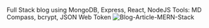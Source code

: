 Full Stack blog using MongoDB, Express, React, NodeJS
Tools: MD Compass, bcrypt, JSON Web Token
![Blog-Article-MERN-Stack](https://github.com/vika-eduardovna/MERN_blog_backend/assets/95303023/5a3cdeb9-4753-45b9-9eac-123938b1c897)
